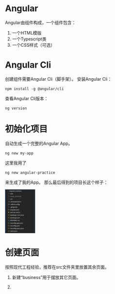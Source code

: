# Angular

Angular由组件构成，一个组件包含：
1. 一个HTML模版
2. 一个Typescript类
3. 一个CSS样式（可选）

# Angular Cli

创建组件需要Angular Cli（脚手架）。
安装Angular Cli：
```
npm install -g @angular/cli
```

查看Angular Cli版本：
```
ng version
```

# 初始化项目

自动生成一个完整的Angular App。
```
ng new my-app
```

这里我用了
```
ng new angular-practice
```
来生成了我的App。
那么最后得到的项目长这个样子：

<img src="pictures/init-project.png" style="zoom:20%">

# 创建页面

按照现代工程经验，推荐在src文件夹里放置其余页面。

1. 新建“business”用于摆放其它页面。

2. 